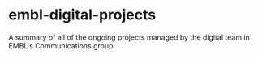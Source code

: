 # embl-digital-projects

A summary of all of the ongoing projects managed by the digital team in EMBL's Communications group.
